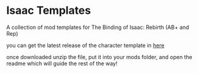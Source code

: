 # Isaac Templates
A collection of mod templates for The Binding of Isaac: Rebirth (AB+ and Rep)

you can get the latest release of the character template in [here](https://github.com/manaphoenix/IsaacTemplates/releases)

once downloaded unzip the file, put it into your mods folder, and open the readme which will guide the rest of the way!
